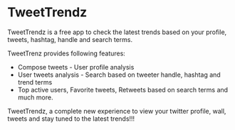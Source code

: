 TweetTrendz
===========

TweetTrendz is a free app to check the latest trends based on your profile, tweets, hashtag, handle and search terms. 

TweetTrenz provides following features: 
- Compose tweets - User profile analysis 
- User tweets analysis - Search based on tweeter handle, hashtag and trend terms 
- Top active users, Favorite tweets, Retweets based on search terms and much more.  
 
TweetTrendz, a complete new experience to view your twitter profile, wall, tweets and stay tuned to the latest trends!!!
